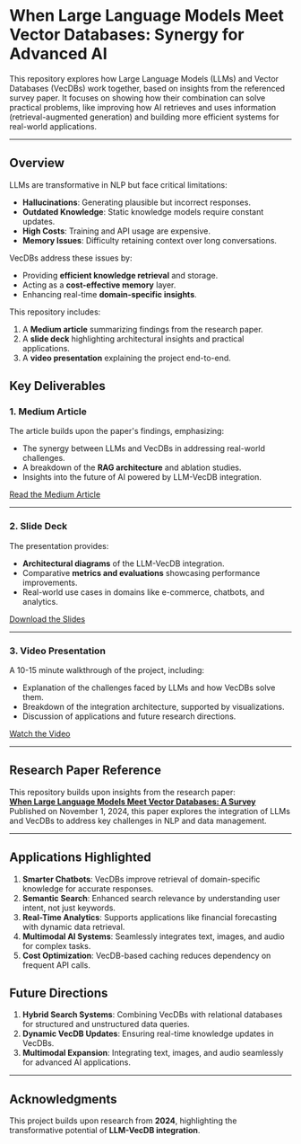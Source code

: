 
# **When Large Language Models Meet Vector Databases: Synergy for Advanced AI**

This repository explores how Large Language Models (LLMs) and Vector Databases (VecDBs) work together, based on insights from the referenced survey paper. It focuses on showing how their combination can solve practical problems, like improving how AI retrieves and uses information (retrieval-augmented generation) and building more efficient systems for real-world applications.

---

## **Overview**

LLMs are transformative in NLP but face critical limitations:
- **Hallucinations**: Generating plausible but incorrect responses.
- **Outdated Knowledge**: Static knowledge models require constant updates.
- **High Costs**: Training and API usage are expensive.
- **Memory Issues**: Difficulty retaining context over long conversations.

VecDBs address these issues by:
- Providing **efficient knowledge retrieval** and storage.
- Acting as a **cost-effective memory** layer.
- Enhancing real-time **domain-specific insights**.

This repository includes:
1. A **Medium article** summarizing findings from the research paper.
2. A **slide deck** highlighting architectural insights and practical applications.
3. A **video presentation** explaining the project end-to-end.



## **Key Deliverables**

### **1. Medium Article**
The article builds upon the paper's findings, emphasizing:
- The synergy between LLMs and VecDBs in addressing real-world challenges.
- A breakdown of the **RAG architecture** and ablation studies.
- Insights into the future of AI powered by LLM-VecDB integration.

[Read the Medium Article](https://medium.com/@subhashr161347/when-large-language-models-meet-vector-databases-the-future-of-ai-integration-b4e59a51f6bc)

---

### **2. Slide Deck**
The presentation provides:
- **Architectural diagrams** of the LLM-VecDB integration.
- Comparative **metrics and evaluations** showcasing performance improvements.
- Real-world use cases in domains like e-commerce, chatbots, and analytics.

[Download the Slides](./LLMs_and_VecDBs_Presentation.pptx)

---

### **3. Video Presentation**
A 10-15 minute walkthrough of the project, including:
- Explanation of the challenges faced by LLMs and how VecDBs solve them.
- Breakdown of the integration architecture, supported by visualizations.
- Discussion of applications and future research directions.

[Watch the Video](https://drive.google.com/drive/folders/1fz0KkPoJ1iE4H3HQFMB4Ntvrn1-xHToT?usp=drive_link)

---

## **Research Paper Reference**
This repository builds upon insights from the research paper:  
**[When Large Language Models Meet Vector Databases: A Survey](https://arxiv.org/abs/2402.01763v3)**  
Published on November 1, 2024, this paper explores the integration of LLMs and VecDBs to address key challenges in NLP and data management.

---

## **Applications Highlighted**

1. **Smarter Chatbots**: VecDBs improve retrieval of domain-specific knowledge for accurate responses.
2. **Semantic Search**: Enhanced search relevance by understanding user intent, not just keywords.
3. **Real-Time Analytics**: Supports applications like financial forecasting with dynamic data retrieval.
4. **Multimodal AI Systems**: Seamlessly integrates text, images, and audio for complex tasks.
5. **Cost Optimization**: VecDB-based caching reduces dependency on frequent API calls.



## **Future Directions**

1. **Hybrid Search Systems**: Combining VecDBs with relational databases for structured and unstructured data queries.
2. **Dynamic VecDB Updates**: Ensuring real-time knowledge updates in VecDBs.
3. **Multimodal Expansion**: Integrating text, images, and audio seamlessly for advanced AI applications.

---

## **Acknowledgments**

This project builds upon research from **2024**, highlighting the transformative potential of **LLM-VecDB integration**. 



